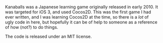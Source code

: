 Kanaballs was a Japanese learning game originally released in early 2010. It was targeted for iOS 3, and used Cocos2D. This was the first game I had ever written, and I was learning Cocos2D at the time, so there is a _lot_ of ugly code in here, but hopefully it can be of help to someone as a reference of how (not?) to do things.

The code is released under an MIT license.